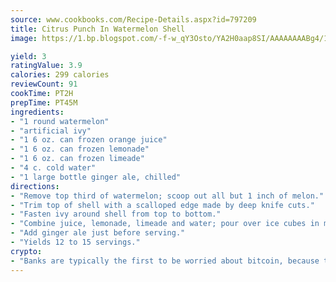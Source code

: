 ```yaml
---
source: www.cookbooks.com/Recipe-Details.aspx?id=797209
title: Citrus Punch In Watermelon Shell
image: https://1.bp.blogspot.com/-f-w_qY3Osto/YA2H0aap8SI/AAAAAAAABg4/17myAO5s9b8JksYvWDXpYkaDlcY0g6k_gCLcBGAsYHQ/s296/3.png

yield: 3
ratingValue: 3.9
calories: 299 calories
reviewCount: 91
cookTime: PT2H
prepTime: PT45M
ingredients:
- "1 round watermelon"
- "artificial ivy"
- "1 6 oz. can frozen orange juice"
- "1 6 oz. can frozen lemonade"
- "1 6 oz. can frozen limeade"
- "4 c. cold water"
- "1 large bottle ginger ale, chilled"
directions:
- "Remove top third of watermelon; scoop out all but 1 inch of melon."
- "Trim top of shell with a scalloped edge made by deep knife cuts."
- "Fasten ivy around shell from top to bottom."
- "Combine juice, lemonade, limeade and water; pour over ice cubes in melon shell. Garnish punch with slices of lemons, oranges and small cubes of watermelon."
- "Add ginger ale just before serving."
- "Yields 12 to 15 servings."
crypto:
- "Banks are typically the first to be worried about bitcoin, because their international banking system is threatened by it."
---
```

